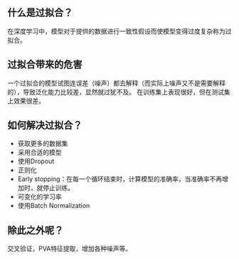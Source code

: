 ## 什么是过拟合？
在深度学习中，模型对于提供的数据进行一致性假设而使模型变得过度复杂称为过拟合。
## 过拟合带来的危害
一个过拟合的模型试图连误差（噪声）都去解释（而实际上噪声又不是需要解释的），导致泛化能力比较差，显然就过犹不及。
在训练集上表现很好，但在测试集上效果很差。
## 如何解决过拟合？
- 获取更多的数据集
- 采用合适的模型
- 使用Dropout
- 正则化
- Early stopping：在每一个循环结束时，计算模型的准确率，当准确率不再增加时，就停止训练。
- 可变化的学习率
- 使用Batch Normalization
## 除此之外呢？
交叉验证，PVA特征提取，增加各种噪声等。

